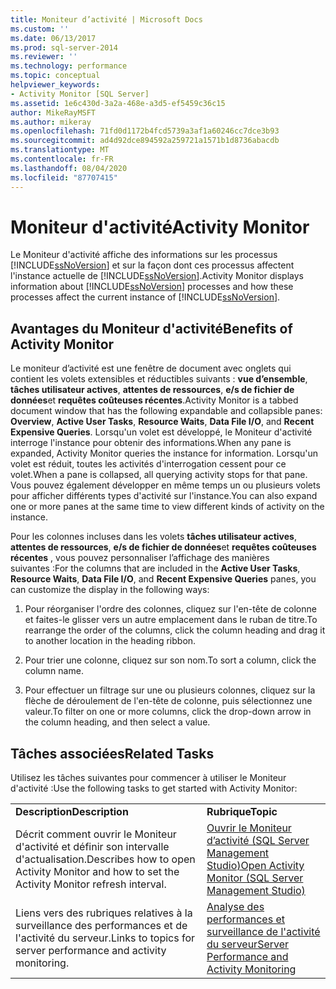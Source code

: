 ```yaml
---
title: Moniteur d’activité | Microsoft Docs
ms.custom: ''
ms.date: 06/13/2017
ms.prod: sql-server-2014
ms.reviewer: ''
ms.technology: performance
ms.topic: conceptual
helpviewer_keywords:
- Activity Monitor [SQL Server]
ms.assetid: 1e6c430d-3a2a-468e-a3d5-ef5459c36c15
author: MikeRayMSFT
ms.author: mikeray
ms.openlocfilehash: 71fd0d1172b4fcd5739a3af1a60246cc7dce3b93
ms.sourcegitcommit: ad4d92dce894592a259721a1571b1d8736abacdb
ms.translationtype: MT
ms.contentlocale: fr-FR
ms.lasthandoff: 08/04/2020
ms.locfileid: "87707415"
---
```

# <a name="activity-monitor"></a><span data-ttu-id="392e5-102">Moniteur d'activité</span><span class="sxs-lookup"><span data-stu-id="392e5-102">Activity Monitor</span></span>
  <span data-ttu-id="392e5-103">Le Moniteur d'activité affiche des informations sur les processus [!INCLUDE[ssNoVersion](../../includes/ssnoversion-md.md)] et sur la façon dont ces processus affectent l'instance actuelle de [!INCLUDE[ssNoVersion](../../includes/ssnoversion-md.md)].</span><span class="sxs-lookup"><span data-stu-id="392e5-103">Activity Monitor displays information about [!INCLUDE[ssNoVersion](../../includes/ssnoversion-md.md)] processes and how these processes affect the current instance of [!INCLUDE[ssNoVersion](../../includes/ssnoversion-md.md)].</span></span>  
  
## <a name="benefits-of-activity-monitor"></a><span data-ttu-id="392e5-104">Avantages du Moniteur d'activité</span><span class="sxs-lookup"><span data-stu-id="392e5-104">Benefits of Activity Monitor</span></span>  
 <span data-ttu-id="392e5-105">Le moniteur d’activité est une fenêtre de document avec onglets qui contient les volets extensibles et réductibles suivants : **vue d’ensemble**, **tâches utilisateur actives**, **attentes de ressources**, **e/s de fichier de données**et **requêtes coûteuses récentes**.</span><span class="sxs-lookup"><span data-stu-id="392e5-105">Activity Monitor is a tabbed document window that has the following expandable and collapsible panes: **Overview**, **Active User Tasks**, **Resource Waits**, **Data File I/O**, and **Recent Expensive Queries**.</span></span> <span data-ttu-id="392e5-106">Lorsqu'un volet est développé, le Moniteur d'activité interroge l'instance pour obtenir des informations.</span><span class="sxs-lookup"><span data-stu-id="392e5-106">When any pane is expanded, Activity Monitor queries the instance for information.</span></span> <span data-ttu-id="392e5-107">Lorsqu'un volet est réduit, toutes les activités d'interrogation cessent pour ce volet.</span><span class="sxs-lookup"><span data-stu-id="392e5-107">When a pane is collapsed, all querying activity stops for that pane.</span></span> <span data-ttu-id="392e5-108">Vous pouvez également développer en même temps un ou plusieurs volets pour afficher différents types d'activité sur l'instance.</span><span class="sxs-lookup"><span data-stu-id="392e5-108">You can also expand one or more panes at the same time to view different kinds of activity on the instance.</span></span>  
  
 <span data-ttu-id="392e5-109">Pour les colonnes incluses dans les volets **tâches utilisateur actives**, **attentes de ressources**, **e/s de fichier de données**et **requêtes coûteuses récentes** , vous pouvez personnaliser l’affichage des manières suivantes :</span><span class="sxs-lookup"><span data-stu-id="392e5-109">For the columns that are included in the **Active User Tasks**, **Resource Waits**, **Data File I/O**, and **Recent Expensive Queries** panes, you can customize the display in the following ways:</span></span>  
  
1.  <span data-ttu-id="392e5-110">Pour réorganiser l'ordre des colonnes, cliquez sur l'en-tête de colonne et faites-le glisser vers un autre emplacement dans le ruban de titre.</span><span class="sxs-lookup"><span data-stu-id="392e5-110">To rearrange the order of the columns, click the column heading and drag it to another location in the heading ribbon.</span></span>  
  
2.  <span data-ttu-id="392e5-111">Pour trier une colonne, cliquez sur son nom.</span><span class="sxs-lookup"><span data-stu-id="392e5-111">To sort a column, click the column name.</span></span>  
  
3.  <span data-ttu-id="392e5-112">Pour effectuer un filtrage sur une ou plusieurs colonnes, cliquez sur la flèche de déroulement de l'en-tête de colonne, puis sélectionnez une valeur.</span><span class="sxs-lookup"><span data-stu-id="392e5-112">To filter on one or more columns, click the drop-down arrow in the column heading, and then select a value.</span></span>  
  
## <a name="related-tasks"></a><span data-ttu-id="392e5-113">Tâches associées</span><span class="sxs-lookup"><span data-stu-id="392e5-113">Related Tasks</span></span>  
 <span data-ttu-id="392e5-114">Utilisez les tâches suivantes pour commencer à utiliser le Moniteur d'activité :</span><span class="sxs-lookup"><span data-stu-id="392e5-114">Use the following tasks to get started with Activity Monitor:</span></span>  
  
|||  
|-|-|  
|<span data-ttu-id="392e5-115">**Description**</span><span class="sxs-lookup"><span data-stu-id="392e5-115">**Description**</span></span>|<span data-ttu-id="392e5-116">**Rubrique**</span><span class="sxs-lookup"><span data-stu-id="392e5-116">**Topic**</span></span>|  
|<span data-ttu-id="392e5-117">Décrit comment ouvrir le Moniteur d'activité et définir son intervalle d'actualisation.</span><span class="sxs-lookup"><span data-stu-id="392e5-117">Describes how to open Activity Monitor and how to set the Activity Monitor refresh interval.</span></span>|[<span data-ttu-id="392e5-118">Ouvrir le Moniteur d’activité &#40;SQL Server Management Studio&#41;</span><span class="sxs-lookup"><span data-stu-id="392e5-118">Open Activity Monitor &#40;SQL Server Management Studio&#41;</span></span>](../performance-monitor/open-activity-monitor-sql-server-management-studio.md)|  
|<span data-ttu-id="392e5-119">Liens vers des rubriques relatives à la surveillance des performances et de l'activité du serveur.</span><span class="sxs-lookup"><span data-stu-id="392e5-119">Links to topics for server performance and activity monitoring.</span></span>|[<span data-ttu-id="392e5-120">Analyse des performances et surveillance de l'activité du serveur</span><span class="sxs-lookup"><span data-stu-id="392e5-120">Server Performance and Activity Monitoring</span></span>](../performance/server-performance-and-activity-monitoring.md)|  
  
  
